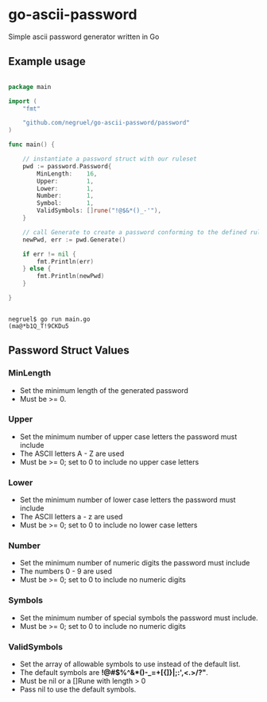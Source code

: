 # go-ascii-password

Simple ascii password generator written in Go

## Example usage

```go

package main

import (
    "fmt"

    "github.com/negruel/go-ascii-password/password"
)

func main() {

    // instantiate a password struct with our ruleset
    pwd := password.Password{
        MinLength:    16,
        Upper:        1,
        Lower:        1,
        Number:       1,
        Symbol:       1,
        ValidSymbols: []rune("!@$&*()_-'"),
    }

    // call Generate to create a password conforming to the defined rules
    newPwd, err := pwd.Generate()

    if err != nil {
        fmt.Println(err)
    } else {
        fmt.Println(newPwd)
    }

}

```

```text

negruel$ go run main.go
(ma@*b1Q_T!9CKDu5

```

## Password Struct Values

### MinLength

- Set the minimum length of the generated password
- Must be >= 0.

### Upper

- Set the minimum number of upper case letters the password must include
- The ASCII letters A - Z are used
- Must be >= 0; set to 0 to include no upper case letters

### Lower

- Set the minimum number of lower case letters the password must include
- The ASCII letters a - z are used
- Must be >= 0; set to 0 to include no lower case letters

### Number

- Set the minimum number of numeric digits the password must include
- The numbers 0 - 9 are used
- Must be >= 0; set to 0 to include no numeric digits

### Symbols

- Set the minimum number of special symbols the password must include.
- Must be >= 0; set to 0 to include no numeric digits

### ValidSymbols

- Set the array of allowable symbols to use instead of the default list.
- The default symbols are __!@#$%^&*()-_=+[{]}|;:',\<.>/?"__.
- Must be nil or a []Rune with length > 0
- Pass nil to use the default symbols.

